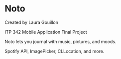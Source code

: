 # Noto
Created by Laura Gouillon

ITP 342 Mobile Application Final Project

Noto lets you journal with music, pictures, and moods.

Spotify API, ImagePicker, CLLocation, and more.
